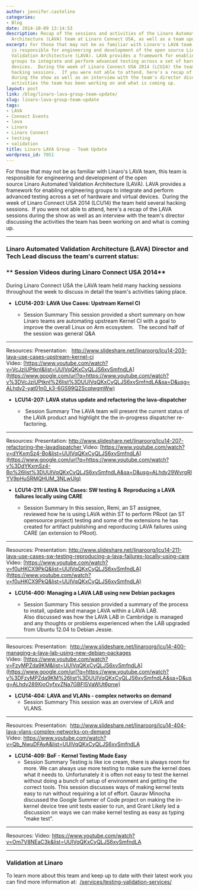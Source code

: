 ```yaml
---
author: jennifer.castelino
categories:
- Blog
date: 2014-10-09 13:14:53
description: Recap of the sessions and activities of the Linaro Automation Validation
  Architecture (LAVA) team at Linaro Connect USA, as well as a team update
excerpt: For those that may not be as familiar with Linaro's LAVA team, this team
  is responsible for engineering and development of the open source Linaro Automated
  Validation Architecture (LAVA). LAVA provides a framework for enabling engineering
  groups to integrate and perform advanced testing across a set of hardware and virtual
  devices.  During the week of Linaro Connect USA 2014 (LCU14) the team held several
  hacking sessions.  If you were not able to attend, here's a recap of the LAVA sessions
  during the show as well as an interview with the team's director discussing the
  activities the team has been working on and what is coming up.
layout: post
link: /blog/linaro-lava-group-team-update/
slug: linaro-lava-group-team-update
tags:
- LAVA
- Connect Events
- lava
- Linaro
- Linaro Connect
- testing
- validation
title: Linaro LAVA Group - Team Update
wordpress_id: 7051
---
```


For those that may not be as familiar with Linaro's LAVA team, this team is responsible for engineering and development of the open source Linaro Automated Validation Architecture (LAVA). LAVA provides a framework for enabling engineering groups to integrate and perform advanced testing across a set of hardware and virtual devices.  During the week of Linaro Connect USA 2014 (LCU14) the team held several hacking sessions.  If you were not able to attend, here's a recap of the LAVA sessions during the show as well as an interview with the team's director discussing the activities the team has been working on and what is coming up.

* * *

### **Linaro Automated Validation Architecture (LAVA) Director and Tech Lead discuss the team's current status:**

### ** Session Videos during Linaro Connect USA 2014**

During Linaro Connect USA the LAVA team held many hacking sessions throughout the week to discuss in detail the team's activities taking place.

  * **LCU14-203: LAVA Use Cases: Upstream Kernel CI**

    * Session Summary
This session provided a short summary on how Linaro teams are automating upstream Kernel CI with a goal to improve the overall Linux on Arm ecosystem.   The second half of the session was general Q&A
---------------------------------------------------
Resources:
Presentation:   [http://www.slideshare.net/linaroorg/lcu14-203-lava-use-cases-upstream-kernel-ci
](https://www.google.com/url?q=http://www.slideshare.net/linaroorg/lcu14-203-lava-use-cases-upstream-kernel-ci&sa=D&usg=ALhdy2-jBF-1riYP69wrwmo_bbJh9DjhWQ)Video: [https://www.youtube.com/watch?v=VcJziUPtknI&list=UUIVqQKxCyQLJS6xvSmfndLA](https://www.google.com/url?q=https://www.youtube.com/watch?v%3DVcJziUPtknI%26list%3DUUIVqQKxCyQLJS6xvSmfndLA&sa=D&usg=ALhdy2-yat01n0_k3-6GS99Q2ScqlwgmWw)


  * **LCU14-207: LAVA status update and refactoring the lava-dispatcher**


    *  Session Summary
The LAVA team will present the current status of the LAVA product and highlight the the in-progress dispatcher re-factoring.
---------------------------------------------------
Resources:
Presentation: [http://www.slideshare.net/linaroorg/lcu14-207-refactoring-the-lavadispatcher
](http://www.slideshare.net/linaroorg/lcu14-207-refactoring-the-lavadispatcher)Video: [https://www.youtube.com/watch?v=dYKxmSz4-Bo&list=UUIVqQKxCyQLJS6xvSmfndLA](https://www.google.com/url?q=https://www.youtube.com/watch?v%3DdYKxmSz4-Bo%26list%3DUUIVqQKxCyQLJS6xvSmfndLA&sa=D&usg=ALhdy29WvrgRIYV9pHuSRMQHUM_3NLwUlg)


  * **LCU14-211: LAVA Use Cases: SW testing &  Reproducing a LAVA failures locally using CARE**

    * Session Summary
In this session, Remi, an ST assignee, reviewed how he is using LAVA within ST to perform PRoot (an ST opensource project) testing and some of the extensions he has created for artifact publishing and reporducing LAVA failures using CARE (an extension to PRoot).
---------------------------------------------------
Resources:
Presentation: [http://www.slideshare.net/linaroorg/lcu14-211-lava-use-cases-sw-testing-reproducing-a-lava-failures-locally-using-care
](http://www.slideshare.net/linaroorg/lcu14-211-lava-use-cases-sw-testing-reproducing-a-lava-failures-locally-using-care)Video: [https://www.youtube.com/watch?v=f0uHKCX9PkQ&list=UUIVqQKxCyQLJS6xvSmfndLA](https://www.youtube.com/watch?v=f0uHKCX9PkQ&list=UUIVqQKxCyQLJS6xvSmfndLA)

  * **LCU14-400: Managing a LAVA LAB using new Debian packages**

    * Session Summary
This session provided a summary of the process to install, update and manage LAVA within a LAVA LAB. Also discussed was how the LAVA LAB in Cambridge is managed and any thoughts or problems experienced when the LAB upgraded from Ubuntu 12.04 to Debian Jessie.
---------------------------------------------------
Resources:
Presentation:  [http://www.slideshare.net/linaroorg/lcu14-400-managing-a-lava-lab-using-new-debian-packages
](http://www.slideshare.net/linaroorg/lcu14-400-managing-a-lava-lab-using-new-debian-packages)Video: [https://www.youtube.com/watch?v=FzyMPZda9KM&list=UUIVqQKxCyQLJS6xvSmfndLA](https://www.google.com/url?q=https://www.youtube.com/watch?v%3DFzyMPZda9KM%26list%3DUUIVqQKxCyQLJS6xvSmfndLA&sa=D&usg=ALhdy289XjoOyfxyZNa7GBFlSVaWUt6pnw)


  * **LCU14-404: LAVA and VLANs - complex networks on demand**
    * Session Summary
This session was an overview of LAVA and VLANS.
---------------------------------------------------
Resources:
Presentation:  [http://www.slideshare.net/linaroorg/lcu14-404-lava-vlans-complex-networks-on-demand
](http://www.slideshare.net/linaroorg/lcu14-404-lava-vlans-complex-networks-on-demand)Video: [https://www.youtube.com/watch?v=Qb_NwuDFAyA&list=UUIVqQKxCyQLJS6xvSmfndLA
](https://www.google.com/url?q=https://www.youtube.com/watch?v%3DQb_NwuDFAyA%26list%3DUUIVqQKxCyQLJS6xvSmfndLA&sa=D&usg=ALhdy29okgCcHUy2qh7ZV1muV5s7cUUzVw)

  * **LCU14-409: BoF - Kernel Testing Made Easy**
    * Session Summary
Testing is like ice cream, there is always room for more. We can always use more testing to make sure the kernel does what it needs to. Unfortunately it is often not easy to test the kernel without doing a bunch of setup of environment and getting the correct tools. This session discusses ways of making kernel tests easy to run without requiring a lot of effort. Gaurav Minocha discussed the Google Summer of Code project on making the in-kernel device tree unit tests easier to run, and Grant Likely led a discussion on ways we can make kernel testing as easy as typing "make test".
---------------------------------------------------
Resources:
Video: [https://www.youtube.com/watch?v=Om7V8NEaC3k&list=UUIVqQKxCyQLJS6xvSmfndLA
](https://www.google.com/url?q=https://www.youtube.com/watch?v%3DOm7V8NEaC3k%26list%3DUUIVqQKxCyQLJS6xvSmfndLA&sa=D&usg=ALhdy29R5iU06p5imyQnwYGOAYsrtrkV0A)

* * *

### **Validation at Linaro**


To learn more about this team and keep up to date with their latest work you can find more information at:  [/services/testing-validation-services/](/services/testing-validation-services/)
